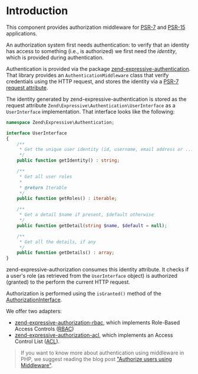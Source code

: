 # Introduction

This component provides authorization middleware for [PSR-7](https://www.php-fig.org/psr/psr-7/)
and [PSR-15](https://www.php-fig.org/psr/psr-15/) applications.

An authorization system first needs authentication: to verify that an identity
has access to something (i.e., is authorized) we first need the _identity_, which
is provided during authentication.

Authentication is provided via the package
[zend-expressive-authentication](https://docs.zendframework.com/zend-expressive-authentication/).
That library provides an `AuthenticationMiddleware` class that verify
credentials using the HTTP request, and stores the identity via a [PSR-7 request attribute](https://docs.zendframework.com/zend-expressive/v2/cookbook/passing-data-between-middleware/).

The identity generated by zend-expressive-authentication is stored as the
request attribute `Zend\Expressive\Authentication\UserInterface` as a
`UserInterface` implementation. That interface looks like the following:

```php
namespace Zend\Expressive\Authentication;

interface UserInterface
{
    /**
     * Get the unique user identity (id, username, email address or ...)
     */
    public function getIdentity() : string;

    /**
     * Get all user roles
     *
     * @return Iterable
     */
    public function getRoles() : iterable;

    /**
     * Get a detail $name if present, $default otherwise
     */
    public function getDetail(string $name, $default = null);

    /**
     * Get all the details, if any
     */
    public function getDetails() : array;
}
```

zend-expressive-authorization consumes this identity attribute.  It checks if a
user's role (as retrieved from the `UserInterface` object) is authorized
(granted) to the perform the current HTTP request.

Authorization is performed using the `isGranted()` method of the
[AuthorizationInterface](https://github.com/zendframework/zend-expressive-authorization/blob/master/src/AuthorizationInterface.php).

We offer two adapters:

- [zend-expressive-authorization-rbac](https://github.com/zendframework/zend-expressive-authorization-rbac),
  which implements Role-Based Access Controls ([RBAC](https://en.wikipedia.org/wiki/Role-based_access_control))
- [zend-expressive-authorization-acl](https://github.com/zendframework/zend-expressive-authorization-acl/),
  which implements an Access Control List ([ACL](https://en.wikipedia.org/wiki/Access_control_list)).

> If you want to know more about authentication using middleware in PHP,
> we suggest reading the blog post ["Authorize users using Middleware"](https://framework.zend.com/blog/2017-05-04-authorization-middleware.html).
